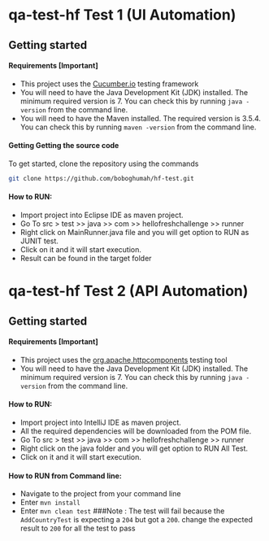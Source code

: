 # qa-test-hf Test 1 (UI Automation)

## Getting started

#### Requirements [Important]
+ This project uses the [Cucumber.io](https://docs.cucumber.io/guides/) testing framework
+ You will need to have the Java Development Kit (JDK) installed. The minimum required version is 7. 
You can check this by running `java -version` from the command line.
+ You will need to have the Maven installed. The required version is 3.5.4. 
You can check this by running `maven -version` from the command line.


#### Getting Getting the source code
To get started, clone the repository using the commands

```bash
git clone https://github.com/boboghumah/hf-test.git
```

#### How to RUN:

+ Import project into Eclipse IDE as maven project.
+ Go To src > test >> java >> com >> hellofreshchallenge >> runner
+ Right click on MainRunner.java file and you will get option to RUN as JUNIT test. 
+ Click on it and it will start execution.
+ Result can be found in the target folder


# qa-test-hf Test 2 (API Automation)
## Getting started

#### Requirements [Important]
+ This project uses the [org.apache.httpcomponents](https://hc.apache.org/httpcomponents-client-ga/quickstart.html) testing tool
+ You will need to have the Java Development Kit (JDK) installed. The minimum required version is 7. 
You can check this by running `java -version` from the command line.


#### How to RUN:

+ Import project into IntelliJ IDE as maven project.
+ All the required dependencies will be downloaded from the POM file.
+ Go To src > test >> java >> com >> hellofreshchallenge >> runner
+ Right click on the java folder and you will get option to RUN All Test. 
+ Click on it and it will start execution.

#### How to RUN from Command line:
+ Navigate to the project from your command line
+ Enter `mvn install` 
+ Enter `mvn clean test`
###Note : The test will fail because the `AddCountryTest` is expecting a `204` but got a `200`. change the expected result to `200` for all the test to pass
